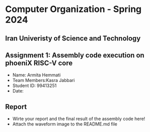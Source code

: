 Computer Organization - Spring 2024
==============================================================
## Iran Univeristy of Science and Technology
## Assignment 1: Assembly code execution on phoeniX RISC-V core

- Name: Armita Hemmati
- Team Members:Kasra Jabbari
- Student ID: 99413251
- Date:

## Report

- Wirte your report and the final result of the assembly code here!
- Attach the waveform image to the README.md file